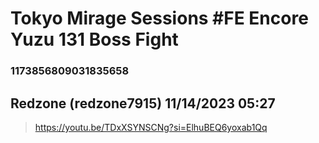 # Tokyo Mirage Sessions #FE Encore Yuzu 131 Boss Fight
### 1173856809031835658
## Redzone (redzone7915) 11/14/2023 05:27 

> https://youtu.be/TDxXSYNSCNg?si=ElhuBEQ6yoxab1Qq

